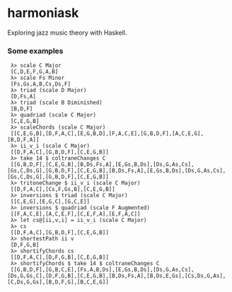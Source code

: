 # harmoniask

Exploring jazz music theory with Haskell.

### Some examples

     λ> scale C Major
     [C,D,E,F,G,A,B]
     λ> scale Fs Minor
     [Fs,Gs,A,B,Cs,Ds,F]
     λ> triad (scale D Major)
     [D,Fs,A]
     λ> triad (scale B Diminished)
     [B,D,F]
     λ> quadriad (scale C Major)
     [C,E,G,B]
     λ> scaleChords (scale C Major)
     [[C,E,G,B],[D,F,A,C],[E,G,B,D],[F,A,C,E],[G,B,D,F],[A,C,E,G],[B,D,F,A]]
     λ> ii_v_i (scale C Major)
     [[D,F,A,C],[G,B,D,F],[C,E,G,B]]
     λ> take 14 $ coltraneChanges C
     [[G,B,D,F],[C,E,G,B],[B,Ds,Fs,A],[E,Gs,B,Ds],[Ds,G,As,Cs],[Gs,C,Ds,G],[G,B,D,F],[C,E,G,B],[B,Ds,Fs,A],[E,Gs,B,Ds],[Ds,G,As,Cs],[Gs,C,Ds,G],[G,B,D,F],[C,E,G,B]]
     λ> tritoneChange $ ii_v_i (scale C Major)
     [[D,F,A,C],[Cs,F,Gs,B],[C,E,G,B]]
     λ> inversions $ triad (scale C Major)
     [[C,E,G],[E,G,C],[G,C,E]]
     λ> inversions $ quadriad (scale F Augmented)
     [[F,A,C,E],[A,C,E,F],[C,E,F,A],[E,F,A,C]]
     λ> let cs@[ii,v,i] = ii_v_i (scale C Major)
     λ> cs
     [[D,F,A,C],[G,B,D,F],[C,E,G,B]]
     λ> shortestPath ii v
     [D,F,G,B]
     λ> shortifyChords cs
     [[D,F,A,C],[D,F,G,B],[C,E,G,B]]
     λ> shortifyChords $ take 14 $ coltraneChanges C
     [[G,B,D,F],[G,B,C,E],[Fs,A,B,Ds],[E,Gs,B,Ds],[Ds,G,As,Cs],[Ds,G,Gs,C],[D,F,G,B],[C,E,G,B],[B,Ds,Fs,A],[B,Ds,E,Gs],[Cs,Ds,G,As],[C,Ds,G,Gs],[B,D,F,G],[B,C,E,G]]
